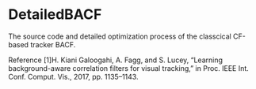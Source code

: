 # DetailedBACF
The source code and detailed optimization process of the classcical CF-based tracker BACF. 

Reference
[1]H. Kiani Galoogahi, A. Fagg, and S. Lucey, “Learning background-aware correlation filters for visual tracking,” in Proc. IEEE Int. Conf. Comput. Vis., 2017, pp. 1135–1143.
